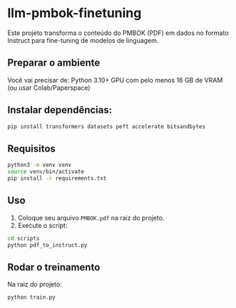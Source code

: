 # llm-pmbok-finetuning
Este projeto transforma o conteúdo do PMBOK (PDF) em dados no formato Instruct para fine-tuning de modelos de linguagem.

## Preparar o ambiente
Você vai precisar de:
Python 3.10+
GPU com pelo menos 16 GB de VRAM (ou usar Colab/Paperspace)

## Instalar dependências:
```bash
pip install transformers datasets peft accelerate bitsandbytes
```

## Requisitos
```bash
python3 -m venv venv
source venv/bin/activate
pip install -r requirements.txt
```

## Uso

1. Coloque seu arquivo `PMBOK.pdf` na raiz do projeto.
2. Execute o script:

```bash
cd scripts
python pdf_to_instruct.py
```

## Rodar o treinamento

Na raiz do projeto:

```bash
python train.py
```

